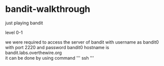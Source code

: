 # bandit-walkthrough

just playing bandit

level 0-1<br>

<p>we were required to access the server of bandit with username as bandit0 with port 2220 and password bandit0
hostname is bandit.labs.overthewire.org <br>
it can be done by using command 
''' ssh '''
